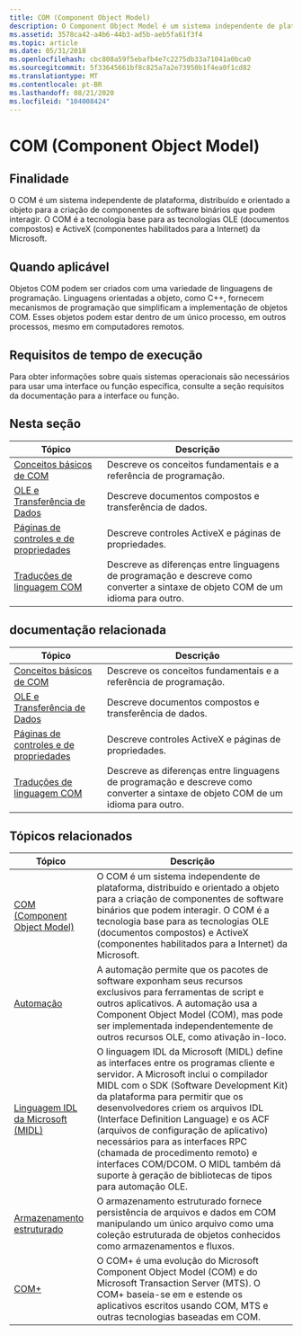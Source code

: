 ```yaml
---
title: COM (Component Object Model)
description: O Component Object Model é um sistema independente de plataforma, distribuído e orientado a objeto para a criação de componentes de software binários que podem interagir. O COM é a tecnologia básica para as tecnologias OLE (documentos compostos) e ActiveX da Microsoft.
ms.assetid: 3578ca42-a4b6-44b3-ad5b-aeb5fa61f3f4
ms.topic: article
ms.date: 05/31/2018
ms.openlocfilehash: cbc808a59f5ebafb4e7c2275db33a71041a0bca0
ms.sourcegitcommit: 5f33645661bf8c825a7a2e73950b1f4ea0f1cd82
ms.translationtype: MT
ms.contentlocale: pt-BR
ms.lasthandoff: 08/21/2020
ms.locfileid: "104008424"
---
```

# <a name="component-object-model-com"></a>COM (Component Object Model)

## <a name="purpose"></a>Finalidade

O COM é um sistema independente de plataforma, distribuído e orientado a objeto para a criação de componentes de software binários que podem interagir. O COM é a tecnologia base para as tecnologias OLE (documentos compostos) e ActiveX (componentes habilitados para a Internet) da Microsoft.

## <a name="where-applicable"></a>Quando aplicável

Objetos COM podem ser criados com uma variedade de linguagens de programação. Linguagens orientadas a objeto, como C++, fornecem mecanismos de programação que simplificam a implementação de objetos COM. Esses objetos podem estar dentro de um único processo, em outros processos, mesmo em computadores remotos.

## <a name="run-time-requirements"></a>Requisitos de tempo de execução

Para obter informações sobre quais sistemas operacionais são necessários para usar uma interface ou função específica, consulte a seção requisitos da documentação para a interface ou função.

## <a name="in-this-section"></a>Nesta seção



| Tópico                                                                     | Descrição                                                                                                                                      |
|---------------------------------------------------------------------------|--------------------------------------------------------------------------------------------------------------------------------------------------|
| [Conceitos básicos de COM](com-fundamentals.md)<br/>                       | Descreve os conceitos fundamentais e a referência de programação.<br/>                                                                         |
| [OLE e Transferência de Dados](ole-and-data-transfer.md)<br/>             | Descreve documentos compostos e transferência de dados.<br/>                                                                                       |
| [Páginas de controles e de propriedades](controls-and-property-pages.md)<br/> | Descreve controles ActiveX e páginas de propriedades.<br/>                                                                                        |
| [Traduções de linguagem COM](com-language-translations.md)<br/>     | Descreve as diferenças entre linguagens de programação e descreve como converter a sintaxe de objeto COM de um idioma para outro.<br/> |


## <a name="related-documentation"></a>documentação relacionada



| Tópico                                                                     | Descrição                                                                                                                                      |
|---------------------------------------------------------------------------|--------------------------------------------------------------------------------------------------------------------------------------------------|
| [Conceitos básicos de COM](com-fundamentals.md)<br/>                       | Descreve os conceitos fundamentais e a referência de programação.<br/>                                                                         |
| [OLE e Transferência de Dados](ole-and-data-transfer.md)<br/>             | Descreve documentos compostos e transferência de dados.<br/>                                                                                       |
| [Páginas de controles e de propriedades](controls-and-property-pages.md)<br/> | Descreve controles ActiveX e páginas de propriedades.<br/>                                                                                        |
| [Traduções de linguagem COM](com-language-translations.md)<br/>     | Descreve as diferenças entre linguagens de programação e descreve como converter a sintaxe de objeto COM de um idioma para outro.<br/> |



 

## <a name="related-topics"></a>Tópicos relacionados

| Tópico                                                                              | Descrição                                                                                                                                                                                                                                                                                                                                                                                                                                                                             |
|------------------------------------------------------------------------------------|-----------------------------------------------------------------------------------------------------------------------------------------------------------------------------------------------------------------------------------------------------------------------------------------------------------------------------------------------------------------------------------------------------------------------------------------------------------------------------------------|
| [COM (Component Object Model)](/windows/desktop/com/component-object-model--com--portal)<br/> | O COM é um sistema independente de plataforma, distribuído e orientado a objeto para a criação de componentes de software binários que podem interagir. O COM é a tecnologia base para as tecnologias OLE (documentos compostos) e ActiveX (componentes habilitados para a Internet) da Microsoft.<br/>                                                                                                                                                                                                              |
| [Automação](/previous-versions/windows/desktop/automat/automation-programming-reference)<br/>                      | A automação permite que os pacotes de software exponham seus recursos exclusivos para ferramentas de script e outros aplicativos. A automação usa a Component Object Model (COM), mas pode ser implementada independentemente de outros recursos OLE, como ativação in-loco.<br/>                                                                                                                                                                                                                 |
| [Linguagem IDL da Microsoft (MIDL)](/windows/desktop/Midl/midl-start-page)<br/>  | O linguagem IDL da Microsoft (MIDL) define as interfaces entre os programas cliente e servidor. A Microsoft inclui o compilador MIDL com o SDK (Software Development Kit) da plataforma para permitir que os desenvolvedores criem os arquivos IDL (Interface Definition Language) e os ACF (arquivos de configuração de aplicativo) necessários para as interfaces RPC (chamada de procedimento remoto) e interfaces COM/DCOM. O MIDL também dá suporte à geração de bibliotecas de tipos para automação OLE. <br/> |
| [Armazenamento estruturado](/windows/desktop/Stg/structured-storage-start-page)<br/>                 | O armazenamento estruturado fornece persistência de arquivos e dados em COM manipulando um único arquivo como uma coleção estruturada de objetos conhecidos como armazenamentos e fluxos.<br/>                                                                                                                                                                                                                                                                                                                  |
| [COM+](../cossdk/component-services-portal.md)<br/>                 | O COM+ é uma evolução do Microsoft Component Object Model (COM) e do Microsoft Transaction Server (MTS). O COM+ baseia-se em e estende os aplicativos escritos usando COM, MTS e outras tecnologias baseadas em COM.<br/>                                                                                                                                                                                                                                                                                                                  |





 

